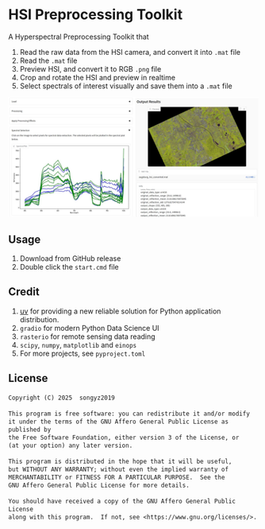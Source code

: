 # HSI Preprocessing Toolkit

A Hyperspectral Preprocessing Toolkit that
1. Read the raw data from the HSI camera, and convert it into `.mat` file
2. Read the `.mat` file
3. Preview HSI, and convert it to RGB `.png` file
4. Crop and rotate the HSI and preview in realtime
5. Select spectrals of interest visually and save them into a `.mat` file

![](asset/screenshot.jpg)


## Usage
1. Download from GitHub release
2. Double click the `start.cmd` file

## Credit
1. [uv](https://docs.astral.sh/uv/) for providing a new reliable solution for Python application distribution.  
2. `gradio` for modern Python Data Science UI 
3. `rasterio` for remote sensing data reading
4. `scipy`, `numpy`, `matplotlib` and `einops`
5. For more projects, see `pyproject.toml`


## License

```text
Copyright (C) 2025  songyz2019

This program is free software: you can redistribute it and/or modify
it under the terms of the GNU Affero General Public License as published by
the Free Software Foundation, either version 3 of the License, or
(at your option) any later version.

This program is distributed in the hope that it will be useful,
but WITHOUT ANY WARRANTY; without even the implied warranty of
MERCHANTABILITY or FITNESS FOR A PARTICULAR PURPOSE.  See the
GNU Affero General Public License for more details.

You should have received a copy of the GNU Affero General Public License
along with this program.  If not, see <https://www.gnu.org/licenses/>.
```